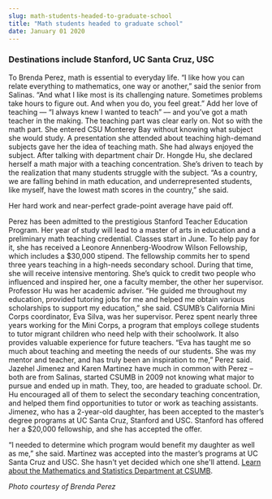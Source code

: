 ```yaml
---
slug: math-students-headed-to-graduate-school
title: "Math students headed to graduate school"
date: January 01 2020
---
```


 
<h3>Destinations include Stanford, UC Santa Cruz, USC</h3>
<p>
  To Brenda Perez, math is essential to everyday life. “I like how you can
  relate everything to mathematics, one way or another,” said the senior from
  Salinas. “And what I like most is its challenging nature. Sometimes problems
  take hours to figure out. And when you do, you feel great.” Add her love of
  teaching –– “I always knew I wanted to teach” ­–– and you’ve got a math
  teacher in the making. The teaching part was clear early on. Not so with the
  math part. She entered CSU Monterey Bay without knowing what subject she would
  study. A presentation she attended about teaching high-demand subjects gave
  her the idea of teaching math. She had always enjoyed the subject. After
  talking with department chair Dr. Hongde Hu, she declared herself a math major
  with a teaching concentration. She’s driven to teach by the realization that
  many students struggle with the subject. “As a country, we are falling behind
  in math education, and underrepresented students, like myself, have the lowest
  math scores in the country,” she said.
</p>
<p>Her hard work and near-perfect grade-point average have paid off.</p>
<p>
  Perez has been admitted to the prestigious Stanford Teacher Education Program.
  Her year of study will lead to a master of arts in education and a preliminary
  math teaching credential. Classes start in June. To help pay for it, she has
  received a Leonore Annenberg-Woodrow Wilson Fellowship, which includes a
  $30,000 stipend. The fellowship commits her to spend three years teaching in a
  high-needs secondary school. During that time, she will receive intensive
  mentoring. She’s quick to credit two people who influenced and inspired her,
  one a faculty member, the other her supervisor. Professor Hu was her academic
  adviser. “He guided me throughout my education, provided tutoring jobs for me
  and helped me obtain various scholarships to support my education,” she said.
  CSUMB’s California Mini Corps coordinator, Eva Silva, was her supervisor.
  Perez spent nearly three years working for the Mini Corps, a program that
  employs college students to tutor migrant children who need help with their
  schoolwork. It also provides valuable experience for future teachers. “Eva has
  taught me so much about teaching and meeting the needs of our students. She
  was my mentor and teacher, and has truly been an inspiration to me,” Perez
  said. Jazehel Jimenez and Karen Martinez have much in common with Perez – both
  are from Salinas, started CSUMB in 2009 not knowing what major to pursue and
  ended up in math. They, too, are headed to graduate school. Dr. Hu encouraged
  all of them to select the secondary teaching concentration, and helped them
  find opportunities to tutor or work as teaching assistants. Jimenez, who has a
  2-year-old daughter, has been accepted to the master’s degree programs at UC
  Santa Cruz, Stanford and USC. Stanford has offered her a $20,000 fellowship,
  and she has accepted the offer.
</p>
<p>
  “I needed to determine which program would benefit my daughter as well as me,”
  she said. Martinez was accepted into the master’s programs at UC Santa Cruz
  and USC. She hasn't yet decided which one she'll attend.
  <a href="https://csumb.edu/math"
    >Learn about the Mathematics and Statistics Department at CSUMB</a
  >.
</p>
<p><em>Photo courtesy of Brenda Perez</em></p>
 
